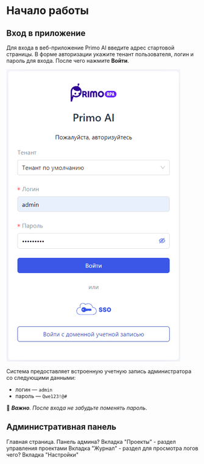 # Начало работы

## Вход в приложение

Для входа в веб-приложение Primo AI введите адрес стартовой страницы. В форме авторизации укажите тенант пользователя, логин и пароль для входа. После чего нажмите **Войти**.

![](<primo-ai/images/authorization.png>)

Система предоставляет встроенную учетную запись администратора со следующими данными:
* логин — `admin`
* пароль — `Qwe123!@#`

:small_orange_diamond: ***Важно**. После входа не забудьте поменять пароль*.


## Административная панель



Главная страница. Панель админа?
Вкладка "Проекты" - раздел управления проектами
Вкладка "Журнал" - раздел для просмотра логов чего?
Вкладка "Настройки"

